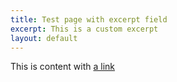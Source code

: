 ```yaml
---
title: Test page with excerpt field
excerpt: This is a custom excerpt
layout: default
---
```


This is content with [a link](another-page.md)
